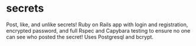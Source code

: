 # secrets
Post, like, and unlike secrets! Ruby on Rails app with login and registration, encrypted password, and full Rspec and Capybara testing to ensure no one can see who posted the secret! Uses Postgresql and bcrypt.

